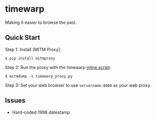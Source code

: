 timewarp
========

Making it easier to browse the past.

Quick Start
-----------

Step 1: Install [MITM Proxy]:

    $ pip install mitmproxy

Step 2: Run the proxy with the timewarp [inline script](http://mitmproxy.org/doc/scripting/inlinescripts.html):

    $ mitmdump -s timewarp_proxy.py

Step 3: Set your web browser to use ```servername:8080``` as your web proxy.

Issues
------

- Hard-coded 1998 datestamp.
